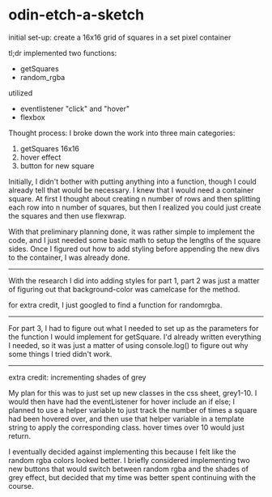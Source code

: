 # odin-etch-a-sketch
initial set-up: create a 16x16 grid of squares in a set pixel container

tl;dr
implemented two functions:
- getSquares
- random_rgba

utilized 
- eventlistener "click" and "hover"
- flexbox

Thought process:
I broke down the work into three main categories:
1. getSquares 16x16
2. hover effect
3. button for new square

Initially, I didn't bother with putting anything into a function, though I could already tell that would be necessary. I knew that I would need a container square. At first I thought about creating n number of rows and then splitting each row into n number of squares, but then I realized you could just create the squares and then use flexwrap.

With that preliminary planning done, it was rather simple to implement the code, and I just needed some basic math to setup the lengths of the square sides. Once I figured out how to add styling before appending the new divs to the container, I was already done.

-----

With the research I did into adding styles for part 1, part 2 was just a matter of figuring out that background-color was camelcase for the method. 

for extra credit, I just googled to find a function for randomrgba.

----

For part 3, I had to figure out what I needed to set up as the parameters for the function I would implement for getSquare. I'd already written everything I needed, so it was just a matter of using console.log() to figure out why some things I tried didn't work. 

----
extra credit: incrementing shades of grey

My plan for this was to just set up new classes in the css sheet, grey1-10.
I would then have had the eventListener for hover include an if else;
I planned to use a helper variable to just track the number of times a square had been hovered over, and then use that helper variable in a template string to apply the corresponding class.
hover times over 10 would just return.

I eventually decided against implementing this because I felt like the random rgba colors looked better. I briefly considered implementing two new buttons that would switch between random rgba and the shades of grey effect, but decided that my time was better spent continuing with the course.